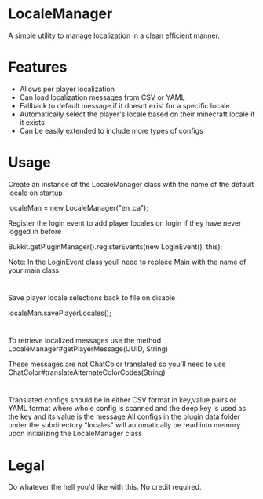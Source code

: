 # LocaleManager
A simple utility to manage localization in a clean efficient manner.

# Features
- Allows per player localization
- Can load localization messages from CSV or YAML
- Fallback to default message if it doesnt exist for a specific locale
- Automatically select the player's locale based on their minecraft locale if it exists
- Can be easily extended to include more types of configs

# Usage
Create an instance of the LocaleManager class with the name of the default locale on startup

localeMan = new LocaleManager("en_ca");

Register the login event to add player locales on login if they have never logged in before

Bukkit.getPluginManager().registerEvents(new LoginEvent(), this);

Note: In the LoginEvent class youll need to replace Main with the name of your main class

#
Save player locale selections back to file on disable

localeMan.savePlayerLocales();
#
To retrieve localized messages use the method LocaleManager#getPlayerMessage(UUID, String)

These messages are not ChatColor translated so you'll need to use ChatColor#translateAlternateColorCodes(String)
#
Translated configs should be in either CSV format in key,value pairs or YAML format where whole config is scanned and the deep key is used as the key and its value is the message
All configs in the plugin data folder under the subdirectory "locales" will automatically be read into memory upon initializing the LocaleManager class

# Legal
Do whatever the hell you'd like with this. 
No credit required.
